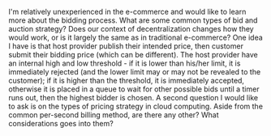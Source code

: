I'm relatively unexperienced in the e-commerce and would like to learn more about the bidding process. What are some common types of bid and auction strategy? Does our context of decentralization changes how they would work, or is it largely the same as in traditional e-commerce? One idea I have is that host provider publish their intended price, then customer submit their bidding price (which can be different). The host provider have an internal high and low threshold - if it is lower than his/her limit, it is immediately rejected (and the lower limit may or may not be revealed to the customer); if it is higher than the threshold, it is immediately accepted, otherwise it is placed in a queue to wait for other possible bids until a timer runs out, then the highest bidder is chosen. A second question I would like to ask is on the types of pricing strategy in cloud computing. Aside from the common per-second billing method, are there any other? What considerations goes into them?